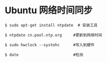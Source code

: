 # Ubuntu 网络时间同步

``` shell
$ sudo apt-get install ntpdate  # 安装工具

$ ntpdate cn.pool.ntp.org     #更新到网络时间
 
$ sudo hwclock --systohc      #写入到硬件
 
$ date                        #检测
```
